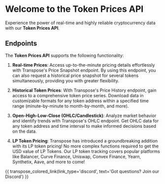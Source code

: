 # Welcome to the Token Prices API

Experience the power of real-time and highly reliable cryptocurrency data with our **Token Prices API**.

## Endpoints
The **Token Prices API** supports the following functionality:

1. **Real-time Prices**: Access up-to-the-minute pricing details effortlessly with Transpose's Price Snapshot endpoint. By using this endpoint, you can also request a historical price snapshot for several tokens simultaneously, providing you with greater flexibility.

2. **Historical Token Prices**: With Transpose's Price History endpoint, gain access to a comprehensive token price series.  Download data in customizable formats for any token address within a specified time range (minute-by-minute to month-by-month, and more).

3. **Open-High-Low-Close (OHLC/Candlestick)**: Analyze market behavior and identify trends with Transpose's OHLC endpoint. Get OHLC data for any token address and time interval to make informed decisions based on the data.

4. **LP Token Pricing**: Transpose has introduced a groundbreaking addition with its LP token pricing! No more complex functions required to get the USD value of LP Tokens. Our LP token tracking covers popular platforms like Balancer, Curve Finance, Uniswap, Convex Finance, Yearn, Synthetix, Aave, and more to come! 

{{ transpose_colored_link(link_type='discord', text='Got questions?  Join our Discord') }}